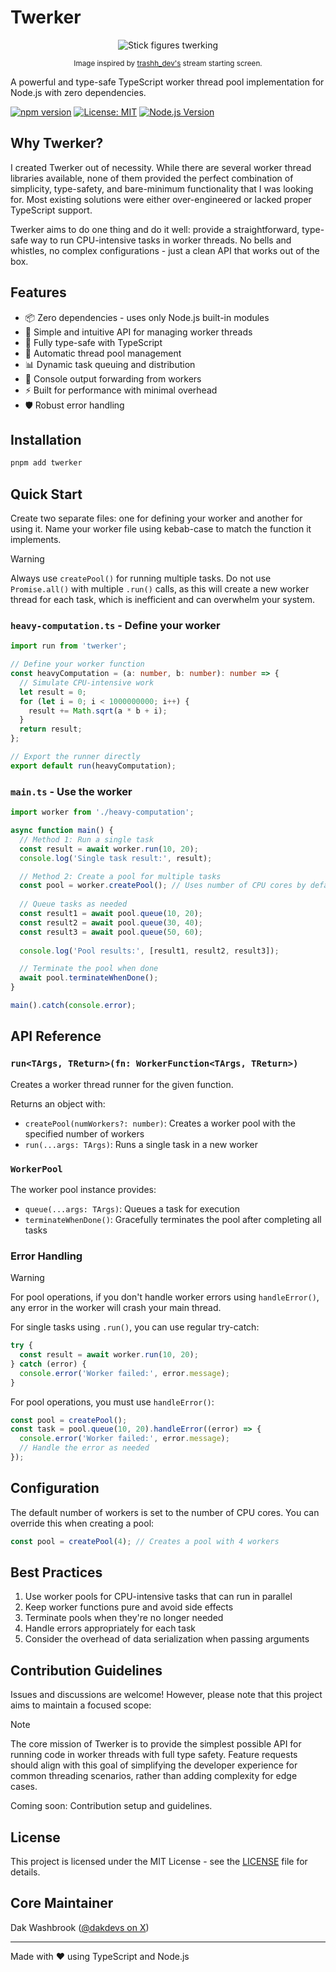 # Twerker

<div align="center">
  <img src="https://github.com/user-attachments/assets/71c59a45-a20f-4562-a271-72190df50995" alt="Stick figures twerking">

  <sub>Image inspired by [trashh_dev's](https://x.com/trashh_dev) stream starting screen.</sub>
</div>

A powerful and type-safe TypeScript worker thread pool implementation for Node.js with zero dependencies.

[![npm version](https://badge.fury.io/js/twerker.svg)](https://badge.fury.io/js/twerker)
[![License: MIT](https://img.shields.io/badge/License-MIT-yellow.svg)](https://opensource.org/licenses/MIT)
[![Node.js Version](https://img.shields.io/node/v/twerker)](https://nodejs.org)

## Why Twerker?

I created Twerker out of necessity. While there are several worker thread libraries available, none of them provided the perfect combination of simplicity, type-safety, and bare-minimum functionality that I was looking for. Most existing solutions were either over-engineered or lacked proper TypeScript support.

Twerker aims to do one thing and do it well: provide a straightforward, type-safe way to run CPU-intensive tasks in worker threads. No bells and whistles, no complex configurations - just a clean API that works out of the box.

## Features

- 📦 Zero dependencies - uses only Node.js built-in modules
- 🚀 Simple and intuitive API for managing worker threads
- 💪 Fully type-safe with TypeScript
- 🔄 Automatic thread pool management
- 📊 Dynamic task queuing and distribution
- 🎯 Console output forwarding from workers
- ⚡ Built for performance with minimal overhead
- 🛡️ Robust error handling

## Installation

```bash
pnpm add twerker
```

## Quick Start

Create two separate files: one for defining your worker and another for using it. Name your worker file using kebab-case to match the function it implements.

> [!WARNING]
> Always use `createPool()` for running multiple tasks. Do not use `Promise.all()` with multiple `.run()` calls, as this will create a new worker thread for each task, which is inefficient and can overwhelm your system.

### `heavy-computation.ts` - Define your worker
```typescript
import run from 'twerker';

// Define your worker function
const heavyComputation = (a: number, b: number): number => {
  // Simulate CPU-intensive work
  let result = 0;
  for (let i = 0; i < 1000000000; i++) {
    result += Math.sqrt(a * b + i);
  }
  return result;
};

// Export the runner directly
export default run(heavyComputation);
```

### `main.ts` - Use the worker
```typescript
import worker from './heavy-computation';

async function main() {
  // Method 1: Run a single task
  const result = await worker.run(10, 20);
  console.log('Single task result:', result);

  // Method 2: Create a pool for multiple tasks
  const pool = worker.createPool(); // Uses number of CPU cores by default
  
  // Queue tasks as needed
  const result1 = await pool.queue(10, 20);
  const result2 = await pool.queue(30, 40);
  const result3 = await pool.queue(50, 60);
  
  console.log('Pool results:', [result1, result2, result3]);

  // Terminate the pool when done
  await pool.terminateWhenDone();
}

main().catch(console.error);
```

## API Reference

### `run<TArgs, TReturn>(fn: WorkerFunction<TArgs, TReturn>)`

Creates a worker thread runner for the given function.

Returns an object with:
- `createPool(numWorkers?: number)`: Creates a worker pool with the specified number of workers
- `run(...args: TArgs)`: Runs a single task in a new worker

### `WorkerPool`

The worker pool instance provides:
- `queue(...args: TArgs)`: Queues a task for execution
- `terminateWhenDone()`: Gracefully terminates the pool after completing all tasks

### Error Handling

> [!WARNING]
> For pool operations, if you don't handle worker errors using `handleError()`, any error in the worker will crash your main thread.

For single tasks using `.run()`, you can use regular try-catch:
```typescript
try {
  const result = await worker.run(10, 20);
} catch (error) {
  console.error('Worker failed:', error.message);
}
```

For pool operations, you must use `handleError()`:
```typescript
const pool = createPool();
const task = pool.queue(10, 20).handleError((error) => {
  console.error('Worker failed:', error.message);
  // Handle the error as needed
});
```

## Configuration

The default number of workers is set to the number of CPU cores. You can override this when creating a pool:

```typescript
const pool = createPool(4); // Creates a pool with 4 workers
```

## Best Practices

1. Use worker pools for CPU-intensive tasks that can run in parallel
2. Keep worker functions pure and avoid side effects
3. Terminate pools when they're no longer needed
4. Handle errors appropriately for each task
5. Consider the overhead of data serialization when passing arguments

## Contribution Guidelines

Issues and discussions are welcome! However, please note that this project aims to maintain a focused scope:

> [!NOTE]
> The core mission of Twerker is to provide the simplest possible API for running code in worker threads with full type safety. Feature requests should align with this goal of simplifying the developer experience for common threading scenarios, rather than adding complexity for edge cases.

Coming soon: Contribution setup and guidelines.

## License

This project is licensed under the MIT License - see the [LICENSE](LICENSE) file for details.

## Core Maintainer

Dak Washbrook ([@dakdevs on X](https://x.com/dakdevs))

---

Made with ❤️ using TypeScript and Node.js

